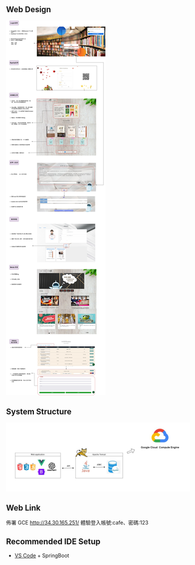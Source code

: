 ## Web Design
![image](openbook.jpg)

## System Structure
![image](structure.jpg)

## Web Link
佈署 GCE  http://34.30.165.251/
體驗登入帳號:cafe、密碼:123

## Recommended IDE Setup

- [VS Code](https://code.visualstudio.com/)  + SpringBoot
